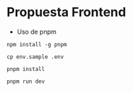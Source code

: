 # Propuesta Frontend

- Uso de pnpm

```
npm install -g pnpm

cp env.sample .env

pnpm install

pnpm run dev
```
